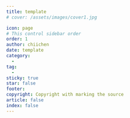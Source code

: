 ```yaml
---
title: template
# cover: /assets/images/cover1.jpg

icon: page
# This control sidebar order
order: 1
author: chiichen
date: template
category:
  -
tag:
  -
sticky: true
star: false
footer:
copyright: Copyright with marking the source
article: false
index: false
---
```

